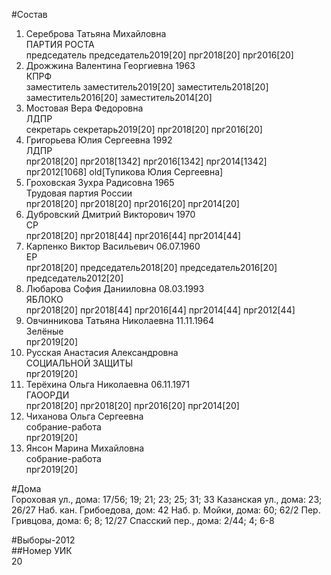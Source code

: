 #Состав  
1. Сереброва Татьяна Михайловна  
    ПАРТИЯ РОСТА  
    председатель председатель2019[20] прг2018[20] прг2016[20]  
2. Дрожжина Валентина Георгиевна 1963  
    КПРФ  
    заместитель заместитель2019[20] заместитель2018[20] заместитель2016[20] заместитель2014[20]  
3. Мостовая Вера Федоровна  
    ЛДПР  
    секретарь секретарь2019[20] прг2018[20] прг2016[20]  
4. Григорьева Юлия Сергеевна 1992  
    ЛДПР  
    прг2018[20] прг2018[1342] прг2016[1342] прг2014[1342] прг2012[1068] old[Тупикова Юлия Сергеевна]  
5. Гроховская Зухра Радисовна 1965  
    Трудовая партия России  
    прг2018[20] прг2018[20] прг2016[20] прг2014[20]  
6. Дубровский Дмитрий Викторович 1970  
    СР  
    прг2018[20] прг2018[44] прг2016[44] прг2014[44]  
7. Карпенко Виктор Васильевич 06.07.1960  
    ЕР  
    прг2018[20] председатель2018[20] председатель2016[20] председатель2012[20]  
8. Любарова София Данииловна 08.03.1993  
    ЯБЛОКО  
    прг2018[20] прг2018[44] прг2016[44] прг2014[44] прг2012[44]  
9. Овчинникова Татьяна Николаевна 11.11.1964  
    Зелёные  
    прг2019[20]  
10. Русская Анастасия Александровна  
    СОЦИАЛЬНОЙ ЗАЩИТЫ  
    прг2019[20]  
11. Терёхина Ольга Николаевна 06.11.1971  
    ГАООРДИ  
    прг2018[20] прг2018[20] прг2016[20] прг2014[20]  
12. Чиханова Ольга Сергеевна  
    собрание-работа  
    прг2019[20]  
13. Янсон Марина Михайловна  
    собрание-работа  
    прг2019[20]  
  
#Дома  
Гороховая ул., дома: 17/56; 19; 21; 23; 25; 31; 33 Казанская ул., дома: 23; 26/27 Наб. кан. Грибоедова, дом: 42 Наб. р. Мойки, дома: 60; 62/2 Пер. Гривцова, дома: 6; 8; 12/27 Спасский пер., дома: 2/44; 4; 6-8  
  
#Выборы-2012  
##Номер УИК  
20  
